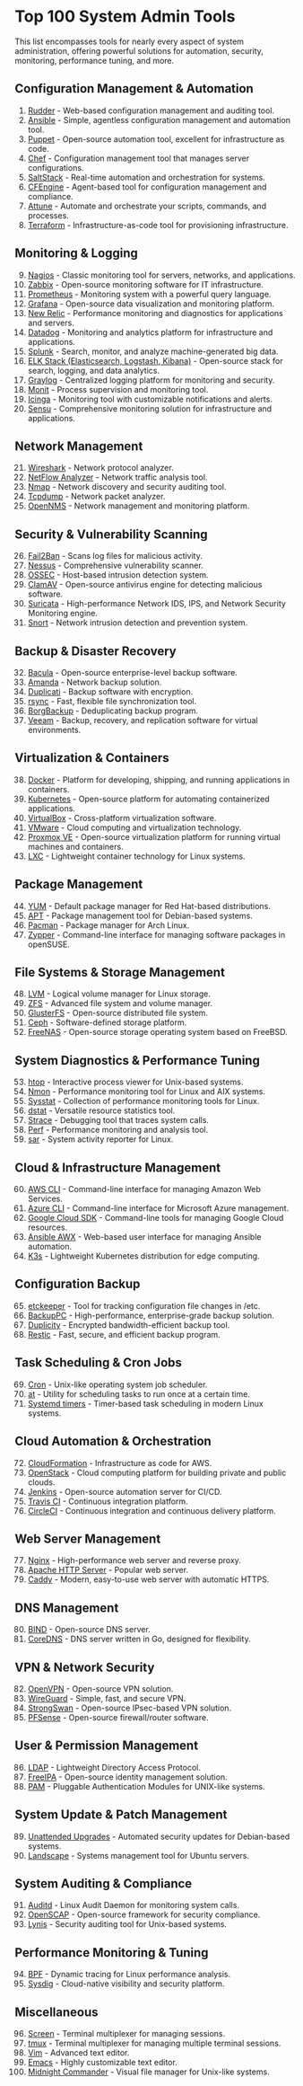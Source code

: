# Top 100 System Admin Tools
This list encompasses tools for nearly every aspect of system administration, offering powerful solutions for automation, security, monitoring, performance tuning, and more.

## Configuration Management & Automation
1. [Rudder](https://www.rudder.io/) - Web-based configuration management and auditing tool. 
2. [Ansible](https://www.ansible.com/) - Simple, agentless configuration management and automation tool.
3. [Puppet](https://puppet.com/) - Open-source automation tool, excellent for infrastructure as code.
4. [Chef](https://www.chef.io/) - Configuration management tool that manages server configurations.
5. [SaltStack](https://www.saltstack.com/) - Real-time automation and orchestration for systems.
6. [CFEngine](https://cfengine.com/) - Agent-based tool for configuration management and compliance.
7. [Attune](https://attuneops.io/) - Automate and orchestrate your scripts, commands, and processes.
8. [Terraform](https://www.terraform.io/) - Infrastructure-as-code tool for provisioning infrastructure.

## Monitoring & Logging
9. [Nagios](https://www.nagios.org/) - Classic monitoring tool for servers, networks, and applications.
10. [Zabbix](https://www.zabbix.com/) - Open-source monitoring software for IT infrastructure.
11. [Prometheus](https://prometheus.io/) - Monitoring system with a powerful query language.
12. [Grafana](https://grafana.com/) - Open-source data visualization and monitoring platform.
13. [New Relic](https://newrelic.com/) - Performance monitoring and diagnostics for applications and servers.
14. [Datadog](https://www.datadoghq.com/) - Monitoring and analytics platform for infrastructure and applications.
15. [Splunk](https://www.splunk.com/) - Search, monitor, and analyze machine-generated big data.
16. [ELK Stack (Elasticsearch, Logstash, Kibana)](https://www.elastic.co/what-is/elk-stack) - Open-source stack for search, logging, and data analytics.
17. [Graylog](https://www.graylog.org/) - Centralized logging platform for monitoring and security.
18. [Monit](https://mmonit.com/monit/) - Process supervision and monitoring tool.
19. [Icinga](https://icinga.com/) - Monitoring tool with customizable notifications and alerts.
20. [Sensu](https://sensu.io/) - Comprehensive monitoring solution for infrastructure and applications.

## Network Management
21. [Wireshark](https://www.wireshark.org/) - Network protocol analyzer.
22. [NetFlow Analyzer](https://www.manageengine.com/products/netflow/) - Network traffic analysis tool.
23. [Nmap](https://nmap.org/) - Network discovery and security auditing tool.
24. [Tcpdump](https://www.tcpdump.org/) - Network packet analyzer.
25. [OpenNMS](https://www.opennms.org/) - Network management and monitoring platform.

## Security & Vulnerability Scanning
26. [Fail2Ban](http://www.fail2ban.org/) - Scans log files for malicious activity.
27. [Nessus](https://www.tenable.com/products/nessus) - Comprehensive vulnerability scanner.
28. [OSSEC](https://www.ossec.net/) - Host-based intrusion detection system.
29. [ClamAV](https://www.clamav.net/) - Open-source antivirus engine for detecting malicious software.
30. [Suricata](https://suricata-ids.org/) - High-performance Network IDS, IPS, and Network Security Monitoring engine.
31. [Snort](https://www.snort.org/) - Network intrusion detection and prevention system.

## Backup & Disaster Recovery
32. [Bacula](https://www.bacula.org/) - Open-source enterprise-level backup software.
33. [Amanda](https://www.amanda.org/) - Network backup solution.
34. [Duplicati](https://www.duplicati.com/) - Backup software with encryption.
35. [rsync](https://rsync.samba.org/) - Fast, flexible file synchronization tool.
36. [BorgBackup](https://www.borgbackup.org/) - Deduplicating backup program.
37. [Veeam](https://www.veeam.com/) - Backup, recovery, and replication software for virtual environments.

## Virtualization & Containers
38. [Docker](https://www.docker.com/) - Platform for developing, shipping, and running applications in containers.
39. [Kubernetes](https://kubernetes.io/) - Open-source platform for automating containerized applications.
40. [VirtualBox](https://www.virtualbox.org/) - Cross-platform virtualization software.
41. [VMware](https://www.vmware.com/) - Cloud computing and virtualization technology.
42. [Proxmox VE](https://www.proxmox.com/) - Open-source virtualization platform for running virtual machines and containers.
43. [LXC](https://linuxcontainers.org/) - Lightweight container technology for Linux systems.

## Package Management
44. [YUM](https://yum.baseurl.org/) - Default package manager for Red Hat-based distributions.
45. [APT](https://wiki.debian.org/apt) - Package management tool for Debian-based systems.
46. [Pacman](https://www.archlinux.org/pacman/) - Package manager for Arch Linux.
47. [Zypper](https://en.opensuse.org/Portal:Zypper) - Command-line interface for managing software packages in openSUSE.

## File Systems & Storage Management
48. [LVM](https://www.redhat.com/en/topics/storage/what-is-lvm) - Logical volume manager for Linux storage.
49. [ZFS](https://openzfs.org/) - Advanced file system and volume manager.
50. [GlusterFS](https://www.gluster.org/) - Open-source distributed file system.
51. [Ceph](https://ceph.io/) - Software-defined storage platform.
52. [FreeNAS](https://www.truenas.com/) - Open-source storage operating system based on FreeBSD.

## System Diagnostics & Performance Tuning
53. [htop](https://hisham.hm/htop/) - Interactive process viewer for Unix-based systems.
54. [Nmon](https://nmon.sourceforge.io/) - Performance monitoring tool for Linux and AIX systems.
55. [Sysstat](https://github.com/sysstat/sysstat) - Collection of performance monitoring tools for Linux.
56. [dstat](https://github.com/dagwieers/dstat) - Versatile resource statistics tool.
57. [Strace](https://man7.org/linux/man-pages/man1/strace.1.html) - Debugging tool that traces system calls.
58. [Perf](https://perf.wiki.kernel.org/) - Performance monitoring and analysis tool.
59. [sar](https://linux.die.net/man/1/sar) - System activity reporter for Linux.

## Cloud & Infrastructure Management
60. [AWS CLI](https://aws.amazon.com/cli/) - Command-line interface for managing Amazon Web Services.
61. [Azure CLI](https://learn.microsoft.com/en-us/cli/azure/) - Command-line interface for Microsoft Azure management.
62. [Google Cloud SDK](https://cloud.google.com/sdk/) - Command-line tools for managing Google Cloud resources.
63. [Ansible AWX](https://www.ansible.com/products/awx) - Web-based user interface for managing Ansible automation.
64. [K3s](https://k3s.io/) - Lightweight Kubernetes distribution for edge computing.

## Configuration Backup
65. [etckeeper](https://github.com/etckeeper/etckeeper) - Tool for tracking configuration file changes in /etc.
66. [BackupPC](http://backuppc.sourceforge.net/) - High-performance, enterprise-grade backup solution.
67. [Duplicity](http://duplicity.nongnu.org/) - Encrypted bandwidth-efficient backup tool.
68. [Restic](https://restic.net/) - Fast, secure, and efficient backup program.

## Task Scheduling & Cron Jobs
69. [Cron](https://en.wikipedia.org/wiki/Cron) - Unix-like operating system job scheduler.
70. [at](https://man7.org/linux/man-pages/man1/at.1.html) - Utility for scheduling tasks to run once at a certain time.
71. [Systemd timers](https://www.freedesktop.org/wiki/Software/systemd/Timers/) - Timer-based task scheduling in modern Linux systems.

## Cloud Automation & Orchestration
72. [CloudFormation](https://aws.amazon.com/cloudformation/) - Infrastructure as code for AWS.
73. [OpenStack](https://www.openstack.org/) - Cloud computing platform for building private and public clouds.
74. [Jenkins](https://www.jenkins.io/) - Open-source automation server for CI/CD.
75. [Travis CI](https://travis-ci.org/) - Continuous integration platform.
76. [CircleCI](https://circleci.com/) - Continuous integration and continuous delivery platform.

## Web Server Management
77. [Nginx](https://www.nginx.com/) - High-performance web server and reverse proxy.
78. [Apache HTTP Server](https://httpd.apache.org/) - Popular web server.
79. [Caddy](https://caddyserver.com/) - Modern, easy-to-use web server with automatic HTTPS.

## DNS Management
80. [BIND](https://www.isc.org/bind/) - Open-source DNS server.
81. [CoreDNS](https://coredns.io/) - DNS server written in Go, designed for flexibility.

## VPN & Network Security
82. [OpenVPN](https://openvpn.net/) - Open-source VPN solution.
83. [WireGuard](https://www.wireguard.com/) - Simple, fast, and secure VPN.
84. [StrongSwan](https://www.strongswan.org/) - Open-source IPsec-based VPN solution.
85. [PFSense](https://www.pfsense.org/) - Open-source firewall/router software.

## User & Permission Management
86. [LDAP](https://www.openldap.org/) - Lightweight Directory Access Protocol.
87. [FreeIPA](https://www.freeipa.org/) - Open-source identity management solution.
88. [PAM](https://linux.die.net/man/8/pam) - Pluggable Authentication Modules for UNIX-like systems.

## System Update & Patch Management
89. [Unattended Upgrades](https://wiki.debian.org/UnattendedUpgrades) - Automated security updates for Debian-based systems.
90. [Landscape](https://landscape.canonical.com/) - Systems management tool for Ubuntu servers.

## System Auditing & Compliance
91. [Auditd](https://linux.die.net/man/8/auditd) - Linux Audit Daemon for monitoring system calls.
92. [OpenSCAP](https://www.open-scap.org/) - Open-source framework for security compliance.
93. [Lynis](https://cisofy.com/lynis/) - Security auditing tool for Unix-based systems.

## Performance Monitoring & Tuning
94. [BPF](https://www.brendangregg.com/bpf-performance.html) - Dynamic tracing for Linux performance analysis.
95. [Sysdig](https://sysdig.com/) - Cloud-native visibility and security platform.

## Miscellaneous
96. [Screen](https://www.gnu.org/software/screen/) - Terminal multiplexer for managing sessions.
97. [tmux](https://github.com/tmux/tmux/wiki) - Terminal multiplexer for managing multiple terminal sessions.
98. [Vim](https://www.vim.org/) - Advanced text editor.
99. [Emacs](https://www.gnu.org/software/emacs/) - Highly customizable text editor.
100. [Midnight Commander](https://midnight-commander.org/) - Visual file manager for Unix-like systems.
